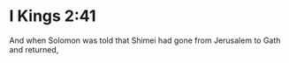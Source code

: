 # I Kings 2:41

And when Solomon was told that Shimei had gone from Jerusalem to Gath and returned,
